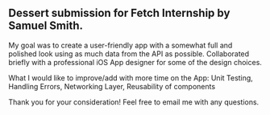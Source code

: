 Dessert submission for Fetch Internship by Samuel Smith.
-
My goal was to create a user-friendly app with a somewhat full and polished look using as much data from the API as possible. Collaborated briefly with a professional iOS App designer for some of the design choices.

What I would like to improve/add with more time on the App: Unit Testing, Handling Errors, Networking Layer, Reusability of components

Thank you for your consideration! Feel free to email me with any questions.
